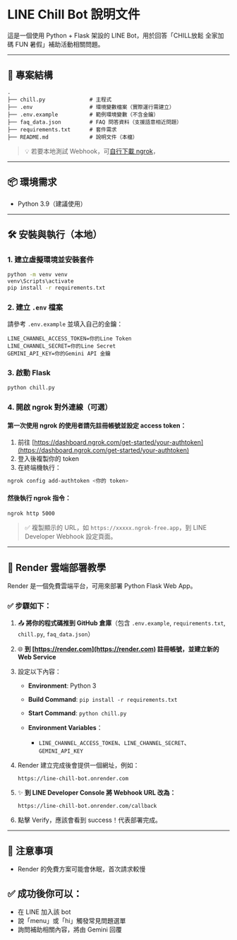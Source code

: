 # LINE Chill Bot 說明文件

這是一個使用 Python + Flask 架設的 LINE Bot，用於回答「CHILL放鬆 全家加碼 FUN 暑假」補助活動相關問題。

---

## 📁 專案結構

```
.
├── chill.py              # 主程式
├── .env                  # 環境變數檔案（實際運行需建立）
├── .env.example          # 範例環境變數（不含金鑰）
├── faq_data.json         # FAQ 問答資料（支援語意相近問題）
├── requirements.txt      # 套件需求
├── README.md             # 說明文件（本檔）

```

> 💡 若要本地測試 Webhook，可[自行下載 ngrok](https://ngrok.com/download)，

---

## 📦 環境需求

* Python 3.9（建議使用）

---

## 🛠️ 安裝與執行（本地）

### 1. 建立虛擬環境並安裝套件

```bash
python -m venv venv
venv\Scripts\activate
pip install -r requirements.txt
```

### 2. 建立 `.env` 檔案

請參考 `.env.example` 並填入自己的金鑰：

```
LINE_CHANNEL_ACCESS_TOKEN=你的Line Token
LINE_CHANNEL_SECRET=你的Line Secret
GEMINI_API_KEY=你的Gemini API 金鑰
```

### 3. 啟動 Flask

```bash
python chill.py
```

### 4. 開啟 ngrok 對外連線（可選）

#### 第一次使用 ngrok 的使用者請先註冊帳號並設定 access token：

1. 前往 [https://dashboard.ngrok.com/get-started/your-authtoken](https://dashboard.ngrok.com/get-started/your-authtoken)
2. 登入後複製你的 token
3. 在終端機執行：

```bash
ngrok config add-authtoken <你的 token>
```

#### 然後執行 ngrok 指令：

```bash
ngrok http 5000
```

> ✅ 複製顯示的 URL，如 `https://xxxxx.ngrok-free.app`，到 LINE Developer Webhook 設定頁面。

---

## 🚀 Render 雲端部署教學

Render 是一個免費雲端平台，可用來部署 Python Flask Web App。

### ✅ 步驟如下：

1. 📤 **將你的程式碼推到 GitHub 倉庫**（包含 `.env.example`, `requirements.txt`, `chill.py`, `faq_data.json`）

2. 🌐 **到 [https://render.com](https://render.com) 註冊帳號，並建立新的 Web Service**

3. 設定以下內容：

   * **Environment**: Python 3
   * **Build Command**: `pip install -r requirements.txt`
   * **Start Command**: `python chill.py`
   * **Environment Variables**：

     * `LINE_CHANNEL_ACCESS_TOKEN`、`LINE_CHANNEL_SECRET`、`GEMINI_API_KEY`

4. Render 建立完成後會提供一個網址，例如：

   ```
   https://line-chill-bot.onrender.com
   ```

5. ✨ **到 LINE Developer Console 將 Webhook URL 改為：**

   ```
   https://line-chill-bot.onrender.com/callback
   ```

6. 點擊 Verify，應該會看到 success！代表部署完成。

---

## 📌 注意事項

* Render 的免費方案可能會休眠，首次請求較慢

## ✅ 成功後你可以：

- 在 LINE 加入該 bot
- 說「menu」或「hi」觸發常見問題選單
- 詢問補助相關內容，將由 Gemini 回覆


